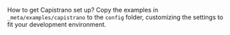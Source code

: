 How to get Capistrano set up?
Copy the examples in `_meta/examples/capistrano` to the `config` folder,
customizing the  settings to fit your development environment.
